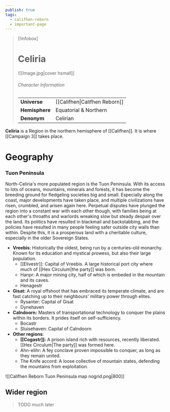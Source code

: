 ```yaml
---
publish: true
tags:
  - califhen-reborn
  - important-page
---
```

> [!infobox]  
> # Celiria
> ![[Image.jpg|cover hsmall]]
> ###### Character Information  
> | | |  
> |---|---|  
> | **Universe** | [[Califhen\|Califhen Reborn]] |
> | **Hemisphere** | Equatorial & Northern |
> | **Denonym** | Celirian |

**Celiria** is a Region in the northern hemisphere of [[Califhen]]. It is where [[Campaign 3]] takes place.
# Geography
### Tuon Peninsula
North-Celiria's more populated region is the Tuon Peninsula. With its access to lots of oceans, mountains, minerals and forests, it has become the breeding ground for fledgeling societies big and small. Especially along the coast, major developments have taken place, and multiple civilizations have risen, crumbled, and arisen again here. Perpetual disputes have plunged the region into a constant war with each other though, with families being at each other's throaths and warlords wreaking slow but steady despair over the land. Its politics have resulted in blackmail and backstabbing, and the policies have resulted in many people feeling safer outside city walls than within. Despite this, it is a prosperous land with a cheritable culture, especially in the older Sovereign States.

- **Vreebis**: Historically the oldest, being run by a centuries-old monarchy. Known for its education and mystical prowess, but also their large population. 
	- [[Elivestr]]: Capital of Vreebis. A large historical port city where much of [[Hex Circulum|the party]] was born.
	- Hanpr: A major mining city, half of which is embeded in the mountain and its caves.
	- Henagestr
- **Gisat:** A royal offshoot that has embraced its temperate climate, and are fast catching up to their neighbours' military power through elites.
	- Rysanter: Capital of Gisat
	- Dynehaven
- **Calndoorn:** Masters of transportational technology to conquer the plains within its borders. It prides itself on self-sufficiency.
	- Bocastr
	- Sluisehaven: Capital of Calndoorn
- **Other regions**:
	- **[[Cogastr]]:** A prison island rich with resources, recently liberated. [[Hex Circulum|The party]] was formed here.
	- Ahn-elihr: A fey conclave proven impossible to conquer, as long as they remain united.
	- The Knife accord: A loose collective of mountain states, defending the mountains from exploitation.

![[Califhen Reborn Tuon Peninsula map nogrid.png|800]]
## Wider region
> TODO much later